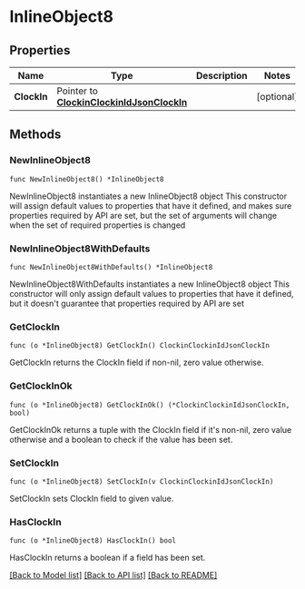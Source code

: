 # InlineObject8

## Properties

Name | Type | Description | Notes
------------ | ------------- | ------------- | -------------
**ClockIn** | Pointer to [**ClockinClockinIdJsonClockIn**](ClockinClockinIdJsonClockIn.md) |  | [optional] 

## Methods

### NewInlineObject8

`func NewInlineObject8() *InlineObject8`

NewInlineObject8 instantiates a new InlineObject8 object
This constructor will assign default values to properties that have it defined,
and makes sure properties required by API are set, but the set of arguments
will change when the set of required properties is changed

### NewInlineObject8WithDefaults

`func NewInlineObject8WithDefaults() *InlineObject8`

NewInlineObject8WithDefaults instantiates a new InlineObject8 object
This constructor will only assign default values to properties that have it defined,
but it doesn't guarantee that properties required by API are set

### GetClockIn

`func (o *InlineObject8) GetClockIn() ClockinClockinIdJsonClockIn`

GetClockIn returns the ClockIn field if non-nil, zero value otherwise.

### GetClockInOk

`func (o *InlineObject8) GetClockInOk() (*ClockinClockinIdJsonClockIn, bool)`

GetClockInOk returns a tuple with the ClockIn field if it's non-nil, zero value otherwise
and a boolean to check if the value has been set.

### SetClockIn

`func (o *InlineObject8) SetClockIn(v ClockinClockinIdJsonClockIn)`

SetClockIn sets ClockIn field to given value.

### HasClockIn

`func (o *InlineObject8) HasClockIn() bool`

HasClockIn returns a boolean if a field has been set.


[[Back to Model list]](../README.md#documentation-for-models) [[Back to API list]](../README.md#documentation-for-api-endpoints) [[Back to README]](../README.md)


